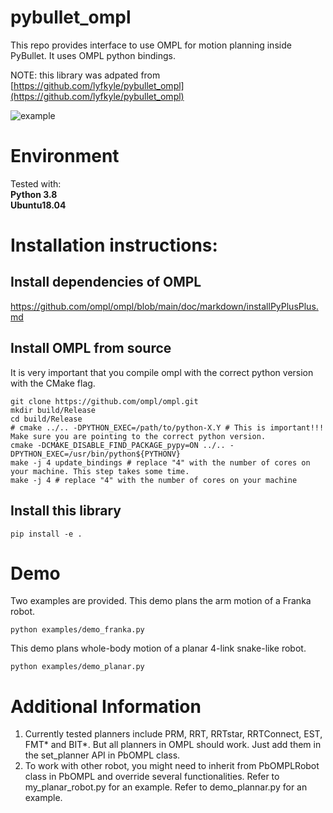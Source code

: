 # pybullet_ompl
This repo provides interface to use OMPL for motion planning inside PyBullet. It uses OMPL python bindings.

NOTE: this library was adpated from [https://github.com/lyfkyle/pybullet_ompl](https://github.com/lyfkyle/pybullet_ompl)


![example](/images/example.gif)

# Environment
Tested with:<br>
**Python 3.8**<br>
**Ubuntu18.04**

# Installation instructions:

## Install dependencies of OMPL
https://github.com/ompl/ompl/blob/main/doc/markdown/installPyPlusPlus.md

## Install OMPL from source
It is very important that you compile ompl with the correct python version with the CMake flag.
```
git clone https://github.com/ompl/ompl.git
mkdir build/Release
cd build/Release
# cmake ../.. -DPYTHON_EXEC=/path/to/python-X.Y # This is important!!! Make sure you are pointing to the correct python version.
cmake -DCMAKE_DISABLE_FIND_PACKAGE_pypy=ON ../.. -DPYTHON_EXEC=/usr/bin/python${PYTHONV}
make -j 4 update_bindings # replace "4" with the number of cores on your machine. This step takes some time.
make -j 4 # replace "4" with the number of cores on your machine
```

## Install this library
```
pip install -e .
```

# Demo
Two examples are provided.
This demo plans the arm motion of a Franka robot.
```
python examples/demo_franka.py
```

This demo plans whole-body motion of a planar 4-link snake-like robot.
```
python examples/demo_planar.py
```

# Additional Information
1. Currently tested planners include PRM, RRT, RRTstar, RRTConnect, EST, FMT* and BIT*. But all planners in OMPL should work. Just add them in the set_planner API in PbOMPL class.
2. To work with other robot, you might need to inherit from PbOMPLRobot class in PbOMPL and override several functionalities. Refer to my_planar_robot.py for an example. Refer to demo_plannar.py for an example.
